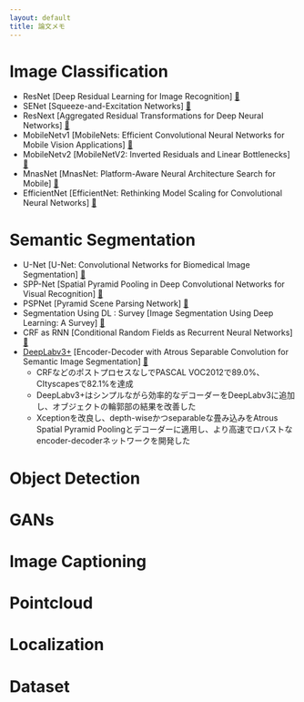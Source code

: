```yaml
---
layout: default
title: 論文メモ
---
```


# Image Classification
* ResNet [Deep Residual Learning for Image Recognition] [&#x1f4c4;](https://arxiv.org/abs/1512.03385)
* SENet [Squeeze-and-Excitation Networks] [&#x1f4c4;](https://arxiv.org/abs/1709.01507)
* ResNext  [Aggregated Residual Transformations for Deep Neural Networks] [&#x1f4c4;](https://arxiv.org/abs/1611.05431)
* MobileNetv1 [MobileNets: Efficient Convolutional Neural Networks for Mobile Vision Applications] [&#x1f4c4;](https://arxiv.org/abs/1704.04861)
* MobileNetv2 [MobileNetV2: Inverted Residuals and Linear Bottlenecks] [&#x1f4c4;](https://arxiv.org/abs/1801.04381)
* MnasNet [MnasNet: Platform-Aware Neural Architecture Search for Mobile] [&#x1f4c4;](https://arxiv.org/abs/1807.11626)
* EfficientNet [EfficientNet: Rethinking Model Scaling for Convolutional Neural Networks] [&#x1f4c4;](https://arxiv.org/abs/1905.11946)

# Semantic Segmentation
* U-Net [U-Net: Convolutional Networks for Biomedical Image Segmentation] [&#x1f4c4;](https://arxiv.org/abs/1505.04597)
* SPP-Net [Spatial Pyramid Pooling in Deep Convolutional Networks for Visual Recognition] [&#x1f4c4;](https://arxiv.org/abs/1406.4729)
* PSPNet [Pyramid Scene Parsing Network] [&#x1f4c4;](https://arxiv.org/abs/1612.01105)
* Segmentation Using DL : Survey [Image Segmentation Using Deep Learning: A Survey] [&#x1f4c4;](https://arxiv.org/abs/2001.05566)
* CRF as RNN [Conditional Random Fields as Recurrent Neural Networks] [&#x1f4c4;](https://arxiv.org/abs/1502.03240)
* [DeepLabv3+](./papers/semseg/deeplabv3plus.md) [Encoder-Decoder with Atrous Separable Convolution for Semantic Image Segmentation] [&#x1f4c4;](https://arxiv.org/abs/1802.02611)
    * CRFなどのポストプロセスなしでPASCAL VOC2012で89.0%、CItyscapesで82.1%を達成
    * DeepLabv3+はシンプルながら効率的なデコーダーをDeepLabv3に追加し、オブジェクトの輪郭部の結果を改善した
    * Xceptionを改良し、depth-wiseかつseparableな畳み込みをAtrous Spatial Pyramid Poolingとデコーダーに適用し、より高速でロバストなencoder-decoderネットワークを開発した

# Object Detection

# GANs

# Image Captioning

# Pointcloud

# Localization

# Dataset